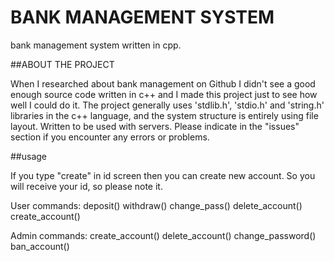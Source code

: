 # BANK MANAGEMENT SYSTEM
bank management system written in cpp.


##ABOUT THE PROJECT

When I researched about bank management on Github I didn't see a good enough source code written in c++ and I made this project just to see how well I could do it. The project generally uses 'stdlib.h', 'stdio.h' and 'string.h' libraries in the c++ language, and the system structure is entirely using file layout. Written to be used with servers. Please indicate in the "issues" section if you encounter any errors or problems.

##usage

If you type "create" in id screen then you can create new account. So you will receive your id, so please note it.

User commands: deposit() withdraw() change_pass() delete_account() create_account()

Admin commands: create_account() delete_account() change_password() ban_account()
